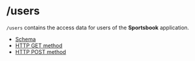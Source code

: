 # /users

`/users` contains the access data for users of the **Sportsbook** application.

* [Schema](./SCHEMA.md)
* [HTTP GET method](./GET.md)
* [HTTP POST method](./POST.md)
